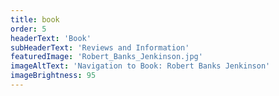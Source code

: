 ```yaml
---
title: book
order: 5
headerText: 'Book'
subHeaderText: 'Reviews and Information'
featuredImage: 'Robert_Banks_Jenkinson.jpg'
imageAltText: 'Navigation to Book: Robert Banks Jenkinson'
imageBrightness: 95
---
```

